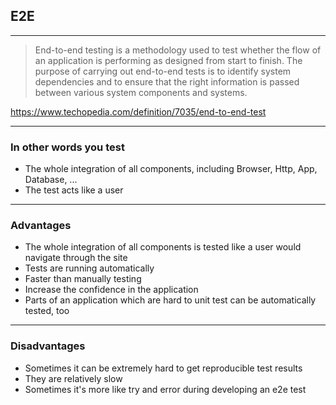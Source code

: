 ## E2E


---
> End-to-end testing is a methodology used to test whether the flow of an application is performing as designed from start to finish. The purpose of carrying out end-to-end tests is to identify system dependencies and to ensure that the right information is passed between various system components and systems.

https://www.techopedia.com/definition/7035/end-to-end-test

---
### In other words you test

* The whole integration of all components, including Browser, Http, App, Database, ...
* The test acts like a user

---
### Advantages

* The whole integration of all components is tested like a user would navigate through the site
* Tests are running automatically
* Faster than manually testing
* Increase the confidence in the application
* Parts of an application which are hard to unit test can be automatically tested, too

---
### Disadvantages

* Sometimes it can be extremely hard to get reproducible test results
* They are relatively slow
* Sometimes it's more like try and error during developing an e2e test